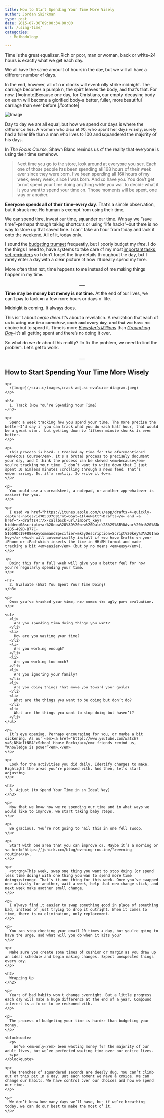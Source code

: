 ```yaml
---
title: How to Start Spending Your Time More Wisely
author: Jordan Shirkman
type: post
date: 2015-07-30T09:00:34+00:00
url: /using-time/
categories:
  - Methodology

---
```

Time is the great equalizer. Rich or poor, man or woman, black or white–24 hours is exactly what we get each day.

We all have the same amount of hours in the day, but we will all have a different number of days.

In the end, however, all of our clocks will eventually strike midnight. The carriage becomes a pumpkin, the spirit leaves the body, and that’s that. For now. [footnote]Because one day, for Christians, our empty, decaying body on earth will become a glorified body–a better, fuller, more beautiful carriage than ever before.[/footnote]

![Image](/static/images/watch.jpeg) 

Day to day we are all equal, but how we spend our days is where the difference lies. A woman who dies at 60, who spent her days wisely, surely had a fuller life than a man who lives to 100 and squandered the majority of his days.

In _[The Focus Course](http://thefocuscourse.com)_, Shawn Blanc reminds us of the reality that everyone is using their time somehow.

> Next time you go to the store, look around at everyone you see. Each one of those people has been spending all 168 hours of their week ever since they were born. I’ve been spending all 168 hours of my week, every week, since I was born. And so have you. You don’t get to not spend your time doing anything while you wait to decide what it is you want to spend your time on. Those moments will be spent, one way or another.

**Everyone spends all of their time–every day**. That’s a simple observation, but it struck me. No human is exempt from using their time. <!--more-->

We can spend time, invest our time, squander our time. We say we “save time”–perhaps through taking shortcuts or using “life hacks”–but there is no way to store up that saved time. I can’t take an hour from today and tack it onto the weekend. All of it, today only.

I sound the [budgeting trumpet](https://jshirk.com/blog/?s=budgeting) frequently, but I poorly budget my _time_. I do the things I need to, have systems to take care of my most [important tasks](https://jshirk.com/blog/daily-mac-apps/), [set reminders](https://jshirk.com/blog/due/) so I don’t forget the tiny details throughout the day, but I rarely enter a day with a clear picture of how I’ll ideally spend my time.

More often than not, time happens to me instead of me making things happen in my time.

<p style="text-align: center;">
  ___
</p>

**Time may be money but money is not time.** At the end of our lives, we can’t pay to tack on a few more hours or days of life.

Midnight is coming. It always does.

This isn’t about _carpe diem_. It’s about a revelation. A realization that each of us is using our time somehow, each and every day, and that we have no choice but to spend it. Time is more _[Brewster’s Millions](http://www.imdb.com/title/tt0088850/?ref_=fn_al_tt_1)_ than [_Groundhog Day_](http://www.imdb.com/title/tt0107048/?ref_=fn_al_tt_1)–it’s all getting spent and there’s no doing it over.

So what do we do about this reality? To fix the problem, we need to find the problem. Let’s get to work.

<p style="text-align: center;">
  <p style="text-align: center;">
    ___
  </p>
  
  <p style="text-align: center;">
    <h2>
      How to Start Spending Your Time More Wisely
    </h2>
    
    <p>
      ![Image](/static/images/track-adjust-evaluate-diagram.jpeg)
    </p>
    
    <h3>
      1. Track (How You’re Spending Your Time)
    </h3>
    
    <p>
      Spend a week tracking how you spend your time. The more precise the better–I’d say if you can track what you do each half hour, that would be a great start, but getting down to fifteen minute chunks is even better.
    </p>
    
    <p>
      This process is hard. I tracked my time for the aforementioned <em>Focus Course</em>. It’s a brutal process to precisely document your day, and I think the process can be skewed <em>because</em> you’re tracking your time. I don’t want to write down that I just spent 30 aimless minutes scrolling through a news feed. That’s embarrassing. But it’s reality. So write it down.
    </p>
    
    <p>
      You could use a spreadsheet, a notepad, or another app–whatever is easiest for you.
    </p>
    
    <p>
      I used <a href="https://itunes.apple.com/us/app/drafts-4-quickly-capture-notes/id905337691?mt=8&at=11l4uNett">Drafts</a> and <a href="x-drafts4://x-callback-url/import_key?hidden=0&script=var%20now%20%3D%20new%20Date%28%29%3B%0Avar%20hh%20%3Dnow.getHours%28%29%3B%0Avar%20mm%20%3D%20now.getMinutes%28%29%3B%0A%0Aif%28hh%3C10%29%20%7B%0A%20%20%20%20hh%3D%270%27%2Bhh%0A%7D%0A%0Aif%28mm%3C10%29%20%7B%0A%20%20%20%20mm%3D%270%27%2Bmm%0A%7D%20%0A%0Avar%20time%20%3D%20hh%2B%27%3A%27%2Bmm%2B%27%27%3B%0Avar%20selRange%20%3D%20getSelectedRange%28%29%3B%0AsetSelectedText%28time%29%3B%0AsetSelectedRange%28selRange%5B0%5D%2B9%2C0%29%3B&keyType=Script&uuid=A13F6DA6-A2D5-499D-B77C-51659D619F88&keyCommandSpecifier=&keyDescription=Script%20key%3A%20Insert%20current%20time%2024h&shortcutText=HH%3AMM&labelText=Insert%20current%20time%2024h">this key</a>–which will automatically install if you have Drafts on your iPhone or iPad–which inserts the time in HH:MM format and made tracking a bit <em>easier</em> (but by no means <em>easy</em>).
    </p>
    
    <p>
      Doing this for a full week will give you a better feel for how you’re regularly spending your time.
    </p>
    
    <h3>
      2. Evaluate (What You Spent Your Time Doing)
    </h3>
    
    <p>
      Once you’ve tracked your time, now comes the ugly part–evaluation.
    </p>
    
    <ul>
      <li>
        Are you spending time doing things you want?
      </li>
      <li>
        How are you wasting your time?
      </li>
      <li>
        Are you working enough?
      </li>
      <li>
        Are you working too much?
      </li>
      <li>
        Are you ignoring your family?
      </li>
      <li>
        Are you doing things that move you toward your goals?
      </li>
      <li>
        What are the things you want to be doing but don’t do?
      </li>
      <li>
        What are the things you want to stop doing but haven’t?
      </li>
    </ul>
    
    <p>
      It’s eye opening. Perhaps encouraging for you, or maybe a bit sickening. As our <em><a href="https://www.youtube.com/watch?v=SjNM4eItNRA">School House Rock</a></em> friends remind us, “Knowledge is power”<em>.</em>
    </p>
    
    <p>
      Look for the activities you did daily. Identify changes to make. Highlight the areas you're pleased with. And then, let's start adjusting.
    </p>
    
    <h3>
      3. Adjust (to Spend Your Time in an Ideal Way)
    </h3>
    
    <p>
      Now that we know how we’re spending our time and in what ways we would like to improve, we start taking baby steps.
    </p>
    
    <p>
      Be gracious. You’re not going to nail this in one fell swoop.
    </p>
    
    <p>
      Start with one area that you can improve on. Maybe it’s a morning or <a href="https://jshirk.com/blog/evening-routine/">evening routine</a>.
    </p>
    
    <p>
      <strong>This week, swap one thing you want to stop doing (or spend less time doing) with one thing you wan to spend more time doing</strong>. That’s it–one thing for this week. Once you’ve swapped one activity for another, wait a week, help that new change stick, and next week make another small change.
    </p>
    
    <p>
      I always find it easier to swap something good in place of something bad, instead of just trying to drop it outright. When it comes to time, there is no elimination, only replacement.
    </p>
    
    <p>
      You can stop checking your email 20 times a day, but you’re going to have the urge, and what will you do when it hits you?
    </p>
    
    <p>
      Make sure you create some times of cushion or margin as you draw up an ideal schedule and begin making changes. Expect unexpected things every day.
    </p>
    
    <h2>
      Wrapping Up
    </h2>
    
    <p>
      Years of bad habits won’t change overnight. But a little progress each day will make a huge difference at the end of a year. Compound interest is a force to be reckoned with.
    </p>
    
    <p>
      The process of budgeting your time is harder than budgeting your money.
    </p>
    
    <blockquote>
      <p>
        We’ve <em>only</em> been wasting money for the majority of our adult lives, but we’ve perfected wasting time over our entire lives.
      </p>
    </blockquote>
    
    <p>
      The trenches of squandered seconds are deeply dug. You can’t climb out of this pit in a day. But each moment we have a choice. We can change our habits. We have control over our choices and how we spend our time.
    </p>
    
    <p>
      We don’t know how many days we’ll have, but if we’re breathing today, we can do our best to make the most of it.
    </p>
